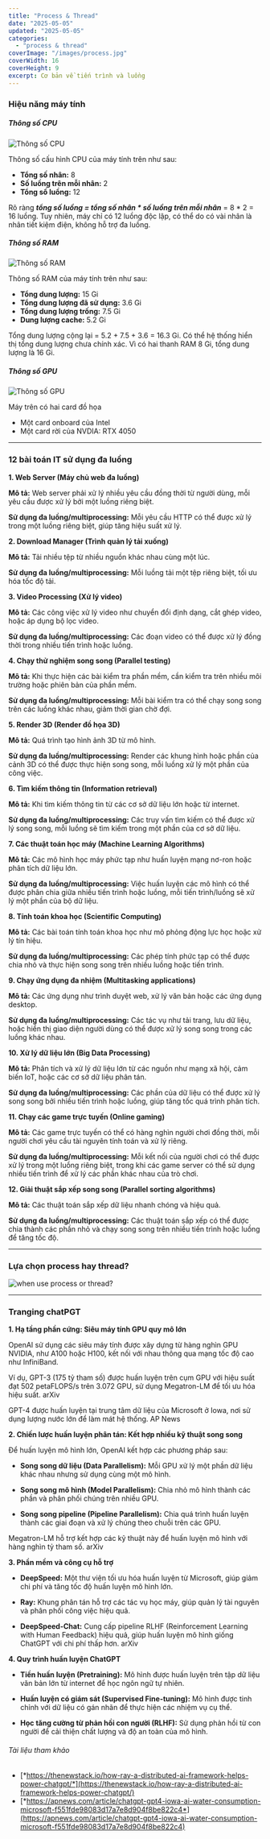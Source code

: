 ```yaml
---
title: "Process & Thread"
date: "2025-05-05"
updated: "2025-05-05"
categories:
  - "process & thread"
coverImage: "/images/process.jpg"
coverWidth: 16
coverHeight: 9
excerpt: Cơ bản về tiến trình và luồng
---
```


### Hiệu năng máy tính

##### Thông số CPU

![Thông số CPU](/images/cpu.png)

Thông số cấu hình CPU của máy tính trên như sau:

- **Tổng số nhân:** 8
- **Số luồng trên mỗi nhân:** 2
- **Tổng số luồng:** 12

Rõ ràng ___tổng số luồng = tổng số nhân * số luồng trên mỗi nhân___ = 8 * 2 = 16 luồng. Tuy nhiên, máy chỉ có 12 luồng độc lập, có thể do có vài nhân là nhân tiết kiệm điện, không hỗ trợ đa luồng.

##### Thông số RAM

![Thông số RAM](/images/ram.png)

Thông số RAM của máy tính trên như sau:

- **Tổng dung lượng:** 15 Gi
- **Tổng dung lượng đã sử dụng:** 3.6 Gi
- **Tổng dung lượng trống:** 7.5 Gi
- **Dung lượng cache:** 5.2 Gi

Tổng dung lượng cộng lại = 5.2 + 7.5 + 3.6 = 16.3 Gi. Có thể hệ thống hiển thị tổng dung lượng chưa chính xác. Vì có hai thanh RAM 8 Gi, tổng dung lượng là 16 Gi.

##### Thông số GPU

![Thông số GPU](/images/gpu.png)

Máy trên có hai card đồ họa
- Một card onboard của Intel
- Một card rời của NVDIA: RTX 4050

---

### 12 bài toán IT sử dụng đa luồng

**1. Web Server (Máy chủ web đa luồng)**

**Mô tả:** Web server phải xử lý nhiều yêu cầu đồng thời từ người dùng, mỗi yêu cầu được xử lý bởi một luồng riêng biệt.

**Sử dụng đa luồng/multiprocessing:** Mỗi yêu cầu HTTP có thể được xử lý trong một luồng riêng biệt, giúp tăng hiệu suất xử lý.

**2. Download Manager (Trình quản lý tải xuống)**

**Mô tả:** Tải nhiều tệp từ nhiều nguồn khác nhau cùng một lúc.

**Sử dụng đa luồng/multiprocessing:** Mỗi luồng tải một tệp riêng biệt, tối ưu hóa tốc độ tải.

**3. Video Processing (Xử lý video)**

**Mô tả:** Các công việc xử lý video như chuyển đổi định dạng, cắt ghép video, hoặc áp dụng bộ lọc video.

**Sử dụng đa luồng/multiprocessing:** Các đoạn video có thể được xử lý đồng thời trong nhiều tiến trình hoặc luồng.

**4. Chạy thử nghiệm song song (Parallel testing)**

**Mô tả:** Khi thực hiện các bài kiểm tra phần mềm, cần kiểm tra trên nhiều môi trường hoặc phiên bản của phần mềm.

**Sử dụng đa luồng/multiprocessing:** Mỗi bài kiểm tra có thể chạy song song trên các luồng khác nhau, giảm thời gian chờ đợi.

**5. Render 3D (Render đồ họa 3D)**

**Mô tả:** Quá trình tạo hình ảnh 3D từ mô hình.

**Sử dụng đa luồng/multiprocessing:** Render các khung hình hoặc phần của cảnh 3D có thể được thực hiện song song, mỗi luồng xử lý một phần của công việc.

**6. Tìm kiếm thông tin (Information retrieval)**

**Mô tả:** Khi tìm kiếm thông tin từ các cơ sở dữ liệu lớn hoặc từ internet.

**Sử dụng đa luồng/multiprocessing:** Các truy vấn tìm kiếm có thể được xử lý song song, mỗi luồng sẽ tìm kiếm trong một phần của cơ sở dữ liệu.

**7. Các thuật toán học máy (Machine Learning Algorithms)**

**Mô tả:** Các mô hình học máy phức tạp như huấn luyện mạng nơ-ron hoặc phân tích dữ liệu lớn.

**Sử dụng đa luồng/multiprocessing:** Việc huấn luyện các mô hình có thể được phân chia giữa nhiều tiến trình hoặc luồng, mỗi tiến trình/luồng sẽ xử lý một phần của bộ dữ liệu.

**8. Tính toán khoa học (Scientific Computing)**

**Mô tả:** Các bài toán tính toán khoa học như mô phỏng động lực học hoặc xử lý tín hiệu.

**Sử dụng đa luồng/multiprocessing:** Các phép tính phức tạp có thể được chia nhỏ và thực hiện song song trên nhiều luồng hoặc tiến trình.

**9. Chạy ứng dụng đa nhiệm (Multitasking applications)**

**Mô tả:** Các ứng dụng như trình duyệt web, xử lý văn bản hoặc các ứng dụng desktop.

**Sử dụng đa luồng/multiprocessing:** Các tác vụ như tải trang, lưu dữ liệu, hoặc hiển thị giao diện người dùng có thể được xử lý song song trong các luồng khác nhau.

**10. Xử lý dữ liệu lớn (Big Data Processing)**

**Mô tả:** Phân tích và xử lý dữ liệu lớn từ các nguồn như mạng xã hội, cảm biến IoT, hoặc các cơ sở dữ liệu phân tán.

**Sử dụng đa luồng/multiprocessing:** Các phần của dữ liệu có thể được xử lý song song bởi nhiều tiến trình hoặc luồng, giúp tăng tốc quá trình phân tích.

**11. Chạy các game trực tuyến (Online gaming)**

**Mô tả:** Các game trực tuyến có thể có hàng nghìn người chơi đồng thời, mỗi người chơi yêu cầu tài nguyên tính toán và xử lý riêng.

**Sử dụng đa luồng/multiprocessing:** Mỗi kết nối của người chơi có thể được xử lý trong một luồng riêng biệt, trong khi các game server có thể sử dụng nhiều tiến trình để xử lý các phần khác nhau của trò chơi.

**12. Giải thuật sắp xếp song song (Parallel sorting algorithms)**

**Mô tả:** Các thuật toán sắp xếp dữ liệu nhanh chóng và hiệu quả.

**Sử dụng đa luồng/multiprocessing:** Các thuật toán sắp xếp có thể được chia thành các phần nhỏ và chạy song song trên nhiều tiến trình hoặc luồng để tăng tốc độ.

---

### Lựa chọn process hay thread?

![when use process or thread?](/images/when_use_process_or_thread.jpg)

---

### Tranging chatPGT

**1. Hạ tầng phần cứng: Siêu máy tính GPU quy mô lớn**

OpenAI sử dụng các siêu máy tính được xây dựng từ hàng nghìn GPU NVIDIA, như A100 hoặc H100, kết nối với nhau thông qua mạng tốc độ cao như InfiniBand.

Ví dụ, GPT-3 (175 tỷ tham số) được huấn luyện trên cụm GPU với hiệu suất đạt 502 petaFLOPS/s trên 3.072 GPU, sử dụng Megatron-LM để tối ưu hóa hiệu suất. 
arXiv

GPT-4 được huấn luyện tại trung tâm dữ liệu của Microsoft ở Iowa, nơi sử dụng lượng nước lớn để làm mát hệ thống. 
AP News

**2. Chiến lược huấn luyện phân tán: Kết hợp nhiều kỹ thuật song song**

Để huấn luyện mô hình lớn, OpenAI kết hợp các phương pháp sau:

- **Song song dữ liệu (Data Parallelism):** Mỗi GPU xử lý một phần dữ liệu khác nhau nhưng sử dụng cùng một mô hình.

- **Song song mô hình (Model Parallelism):** Chia nhỏ mô hình thành các phần và phân phối chúng trên nhiều GPU.

- **Song song pipeline (Pipeline Parallelism):** Chia quá trình huấn luyện thành các giai đoạn và xử lý chúng theo chuỗi trên các GPU.

Megatron-LM hỗ trợ kết hợp các kỹ thuật này để huấn luyện mô hình với hàng nghìn tỷ tham số. 
arXiv

**3. Phần mềm và công cụ hỗ trợ**

- **DeepSpeed:** Một thư viện tối ưu hóa huấn luyện từ Microsoft, giúp giảm chi phí và tăng tốc độ huấn luyện mô hình lớn.

- **Ray:** Khung phân tán hỗ trợ các tác vụ học máy, giúp quản lý tài nguyên và phân phối công việc hiệu quả.

- **DeepSpeed-Chat:** Cung cấp pipeline RLHF (Reinforcement Learning with Human Feedback) hiệu quả, giúp huấn luyện mô hình giống ChatGPT với chi phí thấp hơn. 
arXiv

**4. Quy trình huấn luyện ChatGPT**

- **Tiền huấn luyện (Pretraining):** Mô hình được huấn luyện trên tập dữ liệu văn bản lớn từ internet để học ngôn ngữ tự nhiên.

- **Huấn luyện có giám sát (Supervised Fine-tuning):** Mô hình được tinh chỉnh với dữ liệu có gán nhãn để thực hiện các nhiệm vụ cụ thể.

- **Học tăng cường từ phản hồi con người (RLHF):** Sử dụng phản hồi từ con người để cải thiện chất lượng và độ an toàn của mô hình.

###### Tài liệu tham khảo

- [*https://thenewstack.io/how-ray-a-distributed-ai-framework-helps-power-chatgpt/*](https://thenewstack.io/how-ray-a-distributed-ai-framework-helps-power-chatgpt/)
- [*https://apnews.com/article/chatgpt-gpt4-iowa-ai-water-consumption-microsoft-f551fde98083d17a7e8d904f8be822c4*](https://apnews.com/article/chatgpt-gpt4-iowa-ai-water-consumption-microsoft-f551fde98083d17a7e8d904f8be822c4)
